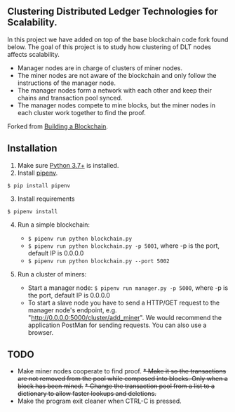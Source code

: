 
## Clustering Distributed Ledger Technologies for Scalability.

In this project we have added on top of the base blockchain code fork found below.
The goal of this project is to study how clustering of DLT nodes affects scalability.
* Manager nodes are in charge of clusters of miner nodes. 
* The miner nodes are not aware of the blockchain and only follow the instructions of the manager node.
* The manager nodes form a network with each other and keep their chains and transaction pool synced.
* The manager nodes compete to mine blocks, but the miner nodes in each cluster work together to find the proof.

Forked from [Building a Blockchain](https://medium.com/p/117428612f46). 

## Installation

1. Make sure [Python 3.7+](https://www.python.org/downloads/) is installed.
2. Install [pipenv](https://github.com/kennethreitz/pipenv). 

```
$ pip install pipenv 
```
3. Install requirements  
```
$ pipenv install 
``` 

4. Run a simple blockchain:
    * `$ pipenv run python blockchain.py` 
    * `$ pipenv run python blockchain.py -p 5001`, where -p is the port, default IP is 0.0.0.0
    * `$ pipenv run python blockchain.py --port 5002`

5. Run a cluster of miners:
    * Start a manager node: `$ pipenv run manager.py -p 5000`, where -p is the port, default IP is 0.0.0.0
    * To start a slave node you have to send a HTTP/GET request to the manager node's endpoint, e.g. "http://0.0.0.0:5000/cluster/add_miner". We would recommend the application PostMan for sending requests. You can also use a browser.

## TODO
* Make miner nodes cooperate to find proof.
~~* Make it so the transactions are not removed from the pool while composed into blocks. Only when a block has been mined.~~
~~* Change the transaction pool from a list to a dictionary to allow faster lookups and deletions.~~
* Make the program exit cleaner when CTRL-C is pressed.
